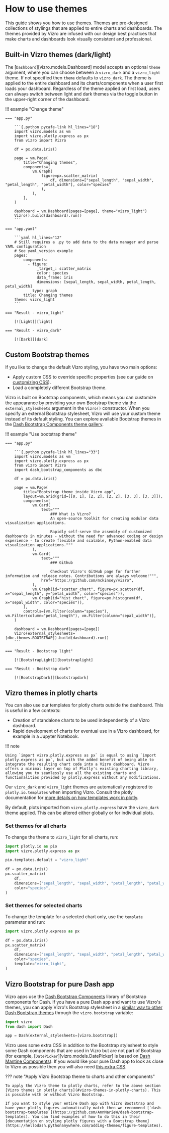 # How to use themes

This guide shows you how to use themes. Themes are pre-designed collections of stylings that are applied to entire charts and dashboards. The themes provided by Vizro are infused with our design best practices that make charts and dashboards look visually consistent and professional.

## Built-in Vizro themes (dark/light)

The [`Dashboard`][vizro.models.Dashboard] model accepts an optional `theme` argument, where you can choose between a `vizro_dark` and a `vizro_light` theme. If not specified then `theme` defaults to `vizro_dark`. The theme is applied to the entire dashboard and its charts/components when a user first loads your dashboard. Regardless of the theme applied on first load, users can always switch between light and dark themes via the toggle button in the upper-right corner of the dashboard.

!!! example "Change theme"

    === "app.py"

        ```{.python pycafe-link hl_lines="18"}
        import vizro.models as vm
        import vizro.plotly.express as px
        from vizro import Vizro

        df = px.data.iris()

        page = vm.Page(
            title="Changing themes",
            components=[
                vm.Graph(
                    figure=px.scatter_matrix(
                        df, dimensions=["sepal_length", "sepal_width", "petal_length", "petal_width"], color="species"
                    ),
                ),
            ],
        )

        dashboard = vm.Dashboard(pages=[page], theme="vizro_light")
        Vizro().build(dashboard).run()
        ```

    === "app.yaml"

        ```yaml hl_lines="12"
        # Still requires a .py to add data to the data manager and parse YAML configuration
        # See yaml_version example
        pages:
          - components:
              - figure:
                  _target_: scatter_matrix
                  color: species
                  data_frame: iris
                  dimensions: [sepal_length, sepal_width, petal_length, petal_width]
                type: graph
            title: Changing themes
        theme: vizro_light
        ```

    === "Result - vizro_light"

        [![Light]][light]

    === "Result - vizro_dark"

        [![Dark]][dark]

## Custom Bootstrap themes

If you like to change the default Vizro styling, you have two main options:

- Apply custom CSS to override specific properties (see our guide on [customizing CSS](custom-css.md)).
- Load a completely different Bootstrap theme.

Vizro is built on Bootstrap components, which means you can customize the appearance by providing your own Bootstrap theme via the `external_stylesheets` argument in the `Vizro()` constructor. When you specify an external Bootstrap stylesheet, Vizro will use your custom theme instead of its default styling. You can explore available Bootstrap themes in the [Dash Bootstrap Components theme gallery](https://www.dash-bootstrap-components.com/docs/themes/explorer/).

!!! example "Use bootstrap theme"

    === "app.py"

        ```{.python pycafe-link hl_lines="33"}
        import vizro.models as vm
        import vizro.plotly.express as px
        from vizro import Vizro
        import dash_bootstrap_components as dbc

        df = px.data.iris()

        page = vm.Page(
            title="Bootstrap theme inside Vizro app",
            layout=vm.Grid(grid=[[0, 1], [2, 2], [2, 2], [3, 3], [3, 3]]),
            components=[
                vm.Card(
                    text="""
                        ### What is Vizro?
                        An open-source toolkit for creating modular data visualization applications.

                        Rapidly self-serve the assembly of customized dashboards in minutes - without the need for advanced coding or design experience - to create flexible and scalable, Python-enabled data visualization applications."""
                ),
                vm.Card(
                    text="""
                        ### Github

                        Checkout Vizro's GitHub page for further information and release notes. Contributions are always welcome!""",
                    href="https://github.com/mckinsey/vizro",
                ),
                vm.Graph(id="scatter_chart", figure=px.scatter(df, x="sepal_length", y="petal_width", color="species")),
                vm.Graph(id="hist_chart", figure=px.histogram(df, x="sepal_width", color="species")),
            ],
            controls=[vm.Filter(column="species"), vm.Filter(column="petal_length"), vm.Filter(column="sepal_width")],
        )

        dashboard = vm.Dashboard(pages=[page])
        Vizro(external_stylesheets=[dbc.themes.BOOTSTRAP]).build(dashboard).run()
        ```

    === "Result - Bootstrap light"

        [![BootstrapLight]][bootstraplight]

    === "Result - Bootstrap dark"

        [![BootstrapDark]][bootstrapdark]

## Vizro themes in plotly charts

You can also use our templates for plotly charts outside the dashboard. This is useful in a few contexts:

- Creation of standalone charts to be used independently of a Vizro dashboard.
- Rapid development of charts for eventual use in a Vizro dashboard, for example in a Jupyter Notebook.

!!! note

    Using `import vizro.plotly.express as px` is equal to using `import plotly.express as px`, but with the added benefit of being able to integrate the resulting chart code into a Vizro dashboard. Vizro offers a minimal layer on top of Plotly's existing charting library, allowing you to seamlessly use all the existing charts and functionalities provided by plotly.express without any modifications.

Our `vizro_dark` and `vizro_light` themes are automatically registered to `plotly.io.templates` when importing Vizro. Consult the plotly documentation for [more details on how templates work in plotly](https://plotly.com/python/templates/#theming-and-templates).

By default, plots imported from `vizro.plotly.express` have the `vizro_dark` theme applied. This can be altered either globally or for individual plots.

### Set themes for all charts

To change the theme to `vizro_light` for all charts, run:

```python
import plotly.io as pio
import vizro.plotly.express as px

pio.templates.default = "vizro_light"

df = px.data.iris()
px.scatter_matrix(
    df,
    dimensions=["sepal_length", "sepal_width", "petal_length", "petal_width"],
    color="species",
)
```

### Set themes for selected charts

To change the template for a selected chart only, use the `template` parameter and run:

```python
import vizro.plotly.express as px

df = px.data.iris()
px.scatter_matrix(
    df,
    dimensions=["sepal_length", "sepal_width", "petal_length", "petal_width"],
    color="species",
    template="vizro_light",
)
```

## Vizro Bootstrap for pure Dash app

Vizro apps use the [Dash Bootstrap Components](https://www.dash-bootstrap-components.com/) library of Bootstrap components for Dash. If you have a pure Dash app and want to use Vizro's themes, you can apply Vizro's Bootstrap stylesheet in a [similar way to other Dash Bootstrap themes](https://www.dash-bootstrap-components.com/docs/themes/) through the `vizro.bootstrap` variable:

```python
import vizro
from dash import Dash

app = Dash(external_stylesheets=[vizro.bootstrap])
```

Vizro uses some extra CSS in addition to the Bootstrap stylesheet to style some Dash components that are used in Vizro but are not part of Bootstrap (for example, [`DatePicker`][vizro.models.DatePicker] is based on [Dash Mantine Components](https://www.dash-mantine-components.com/)). If you would like your pure Dash app to look as close to Vizro as possible then you will also need [this extra CSS](https://github.com/mckinsey/vizro/tree/main/vizro-core/src/vizro/static/css).

??? note "Apply Vizro Bootstrap theme to charts and other components"

    To apply the Vizro theme to plotly charts, refer to the above section [Vizro themes in plotly charts](#vizro-themes-in-plotly-charts). This is possible with or without Vizro Bootstrap.

    If you want to style your entire Dash app with Vizro Bootstrap and have your plotly figures automatically match then we recommend [`dash-bootstrap-templates`](https://github.com/AnnMarieW/dash-bootstrap-templates). You can find examples of how to do this in their [documentation on styling plotly figures with a Bootstrap theme](https://hellodash.pythonanywhere.com/adding-themes/figure-templates).

[bootstrapdark]: ../../assets/user_guides/themes/bootstrap_dark.png
[bootstraplight]: ../../assets/user_guides/themes/bootstrap_light.png
[dark]: ../../assets/user_guides/themes/dark.png
[light]: ../../assets/user_guides/themes/light.png
